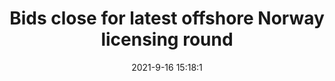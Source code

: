 ---
"title": "Bids close for latest offshore Norway licensing round"
"date": "2021-9-16 15:18:1"
"feed_name": "OFFSHOREMAG"
"feed_website": "https://www.offshore-mag.com/"
"feed_rss": "https://www.offshore-mag.com/__rss/website-scheduled-content.xml?input=%7B%22sectionAlias%22%3A%22home%22%7D"
"link": "https://www.offshore-mag.com/regional-reports/north-sea-europe/article/14210439/bids-close-for-latest-offshore-norway-licensing-round"
"file": "_posts/2021-1-1-b90e4b8e83fdcf1c956748534edc9aa0cc3737af.md"
"accident": "0"
"drilling": "0"
---